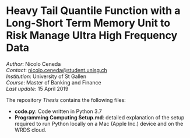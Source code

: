# Heavy Tail Quantile Function with a Long-Short Term Memory Unit to Risk Manage Ultra High Frequency Data

*Author*: Nicolo Ceneda \
*Contact*: nicolo.ceneda@student.unisg.ch \
*Institution*: University of St Gallen \
*Course*: Master of Banking and Finance \
*Last update*: 15 April 2019

The repository *Thesis* contains the following files:
* **code.py**: Code written in Python 3.7
* **Programming Computing Setup.md**: detailed explanation of the setup required to run Python locally on a Mac (Apple Inc.) device and on the WRDS cloud.
  


